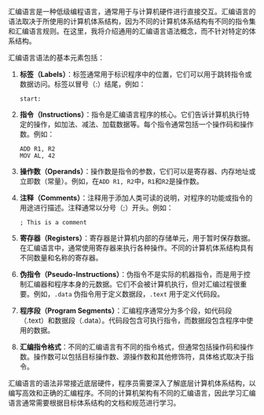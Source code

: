 汇编语言是一种低级编程语言，通常用于与计算机硬件进行直接交互。汇编语言的语法取决于所使用的计算机体系结构，因为不同的计算机体系结构有不同的指令集和汇编语言规则。在这里，我将介绍通用的汇编语言语法概念，而不针对特定的体系结构。

汇编语言语法的基本元素包括：

1. **标签（Labels）**：标签通常用于标识程序中的位置，它们可以用于跳转指令或数据访问。标签以冒号（:）结尾，例如：
   ```
   start:
   ```

2. **指令（Instructions）**：指令是汇编语言程序的核心。它们告诉计算机执行特定的操作，如加法、减法、加载数据等。每个指令通常包括一个操作码和操作数。例如：
   ```
   ADD R1, R2
   MOV AL, 42
   ```

3. **操作数（Operands）**：操作数是指令的参数，它们可以是寄存器、内存地址或立即数（常量）。例如，在`ADD R1, R2`中，`R1`和`R2`是操作数。

4. **注释（Comments）**：注释用于添加人类可读的说明，对程序的功能或指令的用途进行描述。注释通常以分号（;）开头。例如：
   ```
   ; This is a comment
   ```

5. **寄存器（Registers）**：寄存器是计算机内部的存储单元，用于暂时保存数据。在汇编语言中，通常使用寄存器来执行各种操作。不同的计算机体系结构具有不同数量和名称的寄存器。

6. **伪指令（Pseudo-Instructions）**：伪指令不是实际的机器指令，而是用于控制汇编器和程序本身的元数据。它们不会被计算机执行，但对汇编过程很重要。例如，`.data` 伪指令用于定义数据段，`.text` 用于定义代码段。

7. **程序段（Program Segments）**：汇编程序通常分为多个段，如代码段（.text）和数据段（.data）。代码段包含可执行指令，而数据段包含程序中使用的数据。

8. **汇编指令格式**：不同的汇编语言有不同的指令格式，但通常包括操作码和操作数。操作数可以包括目标操作数、源操作数和其他修饰符，具体格式取决于指令。

汇编语言的语法非常接近底层硬件，程序员需要深入了解底层计算机体系结构，以编写高效和正确的汇编程序。不同的计算机架构有不同的汇编语言，因此学习汇编语言通常需要根据目标体系结构的文档和规范进行学习。